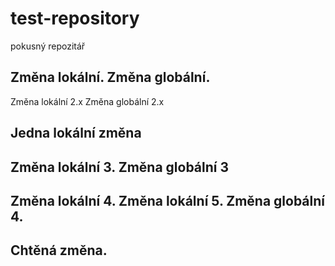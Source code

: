 # test-repository
pokusný repozitář

Změna lokální.
Změna globální.
----------------

Změna lokální 2.x
Změna globální 2.x

Jedna lokální změna
----------------

Změna lokální 3.
Změna globální 3
----------------

Změna lokální 4.
Změna lokální 5.
Změna globální 4.
----------------


Chtěná změna.
----------------